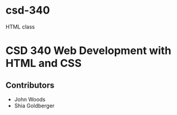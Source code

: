 # csd-340
HTML class 
# CSD 340 Web Development with HTML and CSS
## Contributors 
* John Woods
* Shia Goldberger
